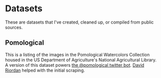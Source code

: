 # Datasets

These are datasets that I've created, cleaned up, or compiled from public sources.

## Pomological

This is a listing of the images in the Pomological Watercolors Collection housed in the US Department of Agriculture's National Agricultural Library. A version of this dataset powers [the @pomological twitter bot](https://twitter.com/pomological). [David Riordan](https://twitter.com/riordan) helped with the initial scraping.
